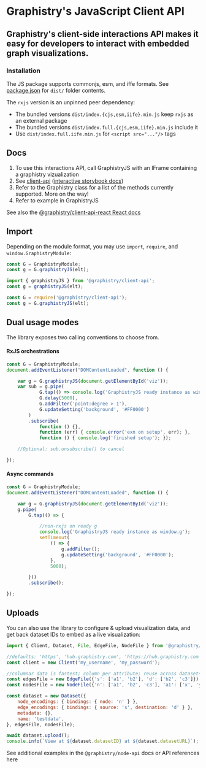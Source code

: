 # Graphistry's JavaScript Client API

## Graphistry's client-side interactions API makes it easy for developers to interact with embedded graph visualizations.

### Installation

The JS package supports commonjs, esm, and iffe formats. See [package.json](package.json) for `dist/` folder contents.

The `rxjs` version is an unpinned peer dependency:
- The bundled versions `dist/index.{cjs,esm,iife}.min.js` keep `rxjs` as an external package
- The bundled versions `dist/index.full.{cjs,esm,iife}.min.js` include it
- Use `dist/index.full.iife.min.js` for `<script src="..."/>` tags

## Docs

1. To use this interactions API, call GraphistryJS with an IFrame containing a graphistry vizualization
1. See [client-api](projects/client-api/README.md) ([interactive storybook docs](https://graphistry.github.io/graphistry-js/?path=/story/graphistry-vanilla-js))
1. Refer to the Graphistry class for a list of the methods currently supported. More on the way!
1. Refer to example in GraphistryJS

See also the [@graphistry/client-api-react React docs](../client-api-react)

## Import

Depending on the module format, you may use `import`, `require`, and `window.GraphistryModule`:

```javascript
const G = GraphistryModule;
const g = G.graphistryJS(elt);
```

```javascript
import { graphistryJS } from '@graphistry/client-api';
const g = graphistryJS(elt);
```

```javascript
const G = require('@graphistry/client-api');
const g = G.graphistryJS(elt);
```

## Dual usage modes

The library exposes two calling conventions to choose from.

#### RxJS orchestrations

```javascript
const G = GraphistryModule;
document.addEventListener("DOMContentLoaded", function () {

    var g = G.graphistryJS(document.getElementById('viz'));
    var sub = g.pipe(
            G.tap(() => console.log('GraphistryJS ready instance as window.g')),
            G.delay(5000),
            G.addFilter('point:degree > 1'),
            G.updateSetting('background', '#FF0000')
        )
        .subscribe(
            function () {},
            function (err) { console.error('exn on setup', err); },
            function () { console.log('finished setup'); });

    //Optional: sub.unsubscribe() to cancel

});
```

#### Async commands

```javascript
const G = GraphistryModule;
document.addEventListener("DOMContentLoaded", function () {

    var g = G.graphistryJS(document.getElementById('viz'));
    g.pipe(
        G.tap(() => {

            //non-rxjs on ready g
            console.log('GraphistryJS ready instance as window.g');
            setTimeout(
                () => {
                    g.addFilter();
                    g.updateSetting('background', '#FF0000');
                },
                5000);

        }))
        .subscribe();

});
```

## Uploads

You can also use the library to configure & upload visualization data, and get back dataset IDs to embed as a live visualization:

```javascript
import { Client, Dataset, File, EdgeFile, NodeFile } from '@graphistry/client-api';

//defaults: 'https', 'hub.graphistry.com', 'https://hub.graphistry.com'
const client = new Client('my_username', 'my_password');

//columnar data is fastest; column per attribute; reuse across datasets
const edgesFile = new EdgeFile({'s': ['a1', 'b2'], 'd': ['b2', 'c3']});
const nodesFile = new NodeFile({'n': ['a1', 'b2', 'c3'], 'a1': ['x', 'y', 'z']});

const dataset = new Dataset({
    node_encodings: { bindings: { node: 'n' } },
    edge_encodings: { bindings: { source: 's', destination: 'd' } },
    metadata: {},
    name: 'testdata',
}, edgesFile, nodesFile);

await dataset.upload();
console.info(`View at ${dataset.datasetID} at ${dataset.datasetURL}`);
```

See additional examples in the `@graphistry/node-api` docs or API references here
